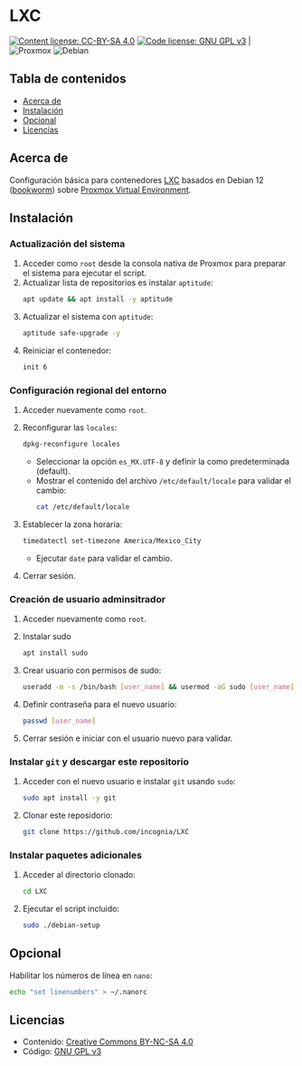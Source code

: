 # LXC
[![Content license: CC-BY-SA 4.0](https://img.shields.io/badge/Content-CC_BY--NC--SA_4.0-05b5da.svg)](https://creativecommons.org/licenses/by-nc-sa/4.0/) [![Code license: GNU GPL v3](https://img.shields.io/badge/Code-GNU_GPL_v3-bd0000.svg)](https://www.gnu.org/licenses/gpl-3.0.en.html) | ![Proxmox](https://img.shields.io/badge/Proxmox-v8.0.3-e57000.svg) ![Debian](https://img.shields.io/badge/Debian-v12.4-d80150.svg)

## Tabla de contenidos

- [Acerca de](#acerca-de)
- [Instalación](#instalación)
- [Opcional](#opcional)
- [Licencias](#licencias)

## Acerca de

Configuración básica para contenedores [LXC](https://linuxcontainers.org/lxc/introduction/) basados en Debian 12 ([bookworm](https://www.debian.org/releases/bookworm/)) sobre [Proxmox Virtual Environment](https://www.proxmox.com/en/proxmox-virtual-environment/overview).

## Instalación

### Actualización del sistema

1. Acceder como `root` desde la consola nativa de Proxmox para preparar el sistema para ejecutar el script.
2. Actualizar lista de repositorios es instalar `aptitude`:
    ```bash
    apt update && apt install -y aptitude
    ```
3. Actualizar el sistema con `aptitude`:
    ```bash
    aptitude safe-upgrade -y
    ```
4. Reiniciar el contenedor:
    ```bash
    init 6
    ```

### Configuración regional del entorno

1. Acceder nuevamente como `root`.

2. Reconfigurar las `locales`:
    ```bash
    dpkg-reconfigure locales
    ```
   - Seleccionar la opción `es_MX.UTF-8` y definir la como predeterminada (default).
   - Mostrar el contenido del archivo `/etc/default/locale` para validar el cambio:
      ```bash
      cat /etc/default/locale
      ```

3. Establecer la zona horaria:
    ```bash
    timedatectl set-timezone America/Mexico_City
    ```
   - Ejecutar `date` para validar el cambio.

4. Cerrar sesión.

### Creación de usuario adminsitrador

1. Acceder nuevamente como `root`.

2. Instalar sudo
    ```bash
    apt install sudo
    ```

3. Crear usuario con permisos de sudo:
    ```bash
    useradd -m -s /bin/bash [user_name] && usermod -aG sudo [user_name]
    ```

4. Definir contraseña para el nuevo usuario:
    ```bash
    passwd [user_name]
    ```

5. Cerrar sesión e iniciar con el usuario nuevo para validar.

### Instalar `git` y descargar este repositorio

1. Acceder con el nuevo usuario e instalar `git` usando `sudo`:
    ```bash
    sudo apt install -y git
    ```
2. Clonar este reposidorio:
    ```bash
    git clone https://github.com/incognia/LXC
    ```
### Instalar paquetes adicionales

1. Acceder al directorio clonado:
    ```bash
    cd LXC
    ```
2. Ejecutar el script incluido:
    ```bash
    sudo ./debian-setup
    ```

## Opcional

Habilitar los números de línea en `nano`:
```bash
echo "set linenumbers" > ~/.nanorc
```

## Licencias

- Contenido: [Creative Commons BY-NC-SA 4.0](https://creativecommons.org/licenses/by-nc-sa/4.0/)
- Código: [GNU GPL v3](https://www.gnu.org/licenses/gpl-3.0.en.html)
